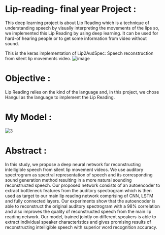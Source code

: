 #   Lip-reading- final year Project :
This deep learning project is about Lip Reading which is a technique of understanding speech by visually interpreting the movements of the lips
so, we implemented this Lip Reading by using deep learning. It can be used for hard-of hearing people or to get some information from video without sound.

This is the keras implementation of Lip2AudSpec: Speech reconstruction from silent lip movements video. 
![image](https://github.com/wissemkarous/Lip-readingPFA/assets/115191512/b1a8a17b-da29-4424-9e5c-b3f51dd07a27)

# Objective :
Lip Reading relies on the kind of the language and, in this project, we chose Hangul as the language to implement the Lip Reading.
# My Model  : 
![3](https://github.com/wissemkarous/Lip-reading-Final-Year-Project/assets/115191512/f5c87939-e3cc-407a-aa82-63bd553b8f4d)

# Abstract :
In this study, we propose a deep neural network for reconstructing intelligible speech from silent lip movement videos. We use auditory spectrogram as spectral representation of speech and its corresponding sound generation method resulting in a more natural sounding reconstructed speech. Our proposed network consists of an autoencoder to extract bottleneck features from the auditory spectrogram which is then used as target to our main lip reading network comprising of CNN, LSTM and fully connected layers. Our experiments show that the autoencoder is able to reconstruct the original auditory spectrogram with a 98% correlation and also improves the quality of reconstructed speech from the main lip reading network. Our model, trained jointly on different speakers is able to extract individual speaker characteristics and gives promising results of reconstructing intelligible speech with superior word recognition accuracy.
 
